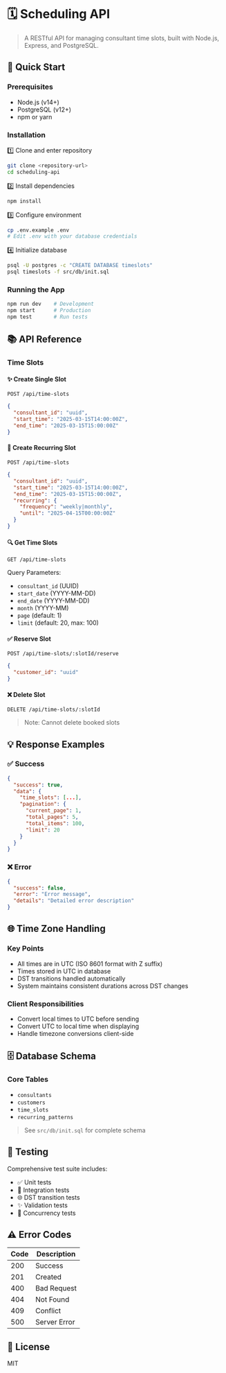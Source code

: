 # 🗓️ Scheduling API

> A RESTful API for managing consultant time slots, built with Node.js, Express, and PostgreSQL.

## 🚀 Quick Start

### Prerequisites
- Node.js (v14+)
- PostgreSQL (v12+)
- npm or yarn

### Installation

1️⃣ Clone and enter repository
```bash
git clone <repository-url>
cd scheduling-api
```

2️⃣ Install dependencies
```bash
npm install
```

3️⃣ Configure environment
```bash
cp .env.example .env
# Edit .env with your database credentials
```

4️⃣ Initialize database
```bash
psql -U postgres -c "CREATE DATABASE timeslots"
psql timeslots -f src/db/init.sql
```

### Running the App

```bash
npm run dev    # Development
npm start      # Production
npm test       # Run tests
```

## 📚 API Reference

### Time Slots

#### ✨ Create Single Slot
```http
POST /api/time-slots
```
```json
{
  "consultant_id": "uuid",
  "start_time": "2025-03-15T14:00:00Z",
  "end_time": "2025-03-15T15:00:00Z"
}
```

#### 🔄 Create Recurring Slot
```http
POST /api/time-slots
```
```json
{
  "consultant_id": "uuid",
  "start_time": "2025-03-15T14:00:00Z",
  "end_time": "2025-03-15T15:00:00Z",
  "recurring": {
    "frequency": "weekly|monthly",
    "until": "2025-04-15T00:00:00Z"
  }
}
```

#### 🔍 Get Time Slots
```http
GET /api/time-slots
```
Query Parameters:
- `consultant_id` (UUID)
- `start_date` (YYYY-MM-DD)
- `end_date` (YYYY-MM-DD)
- `month` (YYYY-MM)
- `page` (default: 1)
- `limit` (default: 20, max: 100)

#### ✅ Reserve Slot
```http
POST /api/time-slots/:slotId/reserve
```
```json
{
  "customer_id": "uuid"
}
```

#### ❌ Delete Slot
```http
DELETE /api/time-slots/:slotId
```
> Note: Cannot delete booked slots

## 💡 Response Examples

### ✅ Success
```json
{
  "success": true,
  "data": {
    "time_slots": [...],
    "pagination": {
      "current_page": 1,
      "total_pages": 5,
      "total_items": 100,
      "limit": 20
    }
  }
}
```

### ❌ Error
```json
{
  "success": false,
  "error": "Error message",
  "details": "Detailed error description"
}
```

## 🌐 Time Zone Handling

### Key Points
- All times are in UTC (ISO 8601 format with Z suffix)
- Times stored in UTC in database
- DST transitions handled automatically
- System maintains consistent durations across DST changes

### Client Responsibilities
- Convert local times to UTC before sending
- Convert UTC to local time when displaying
- Handle timezone conversions client-side

## 🗄️ Database Schema

### Core Tables
- `consultants`
- `customers`
- `time_slots`
- `recurring_patterns`

> See `src/db/init.sql` for complete schema

## 🧪 Testing

Comprehensive test suite includes:
- ✅ Unit tests
- 🔄 Integration tests
- 🌐 DST transition tests
- ✨ Validation tests
- 🔄 Concurrency tests

## ⚠️ Error Codes

| Code | Description |
|------|-------------|
| 200  | Success     |
| 201  | Created     |
| 400  | Bad Request |
| 404  | Not Found   |
| 409  | Conflict    |
| 500  | Server Error|

## 📄 License

MIT


